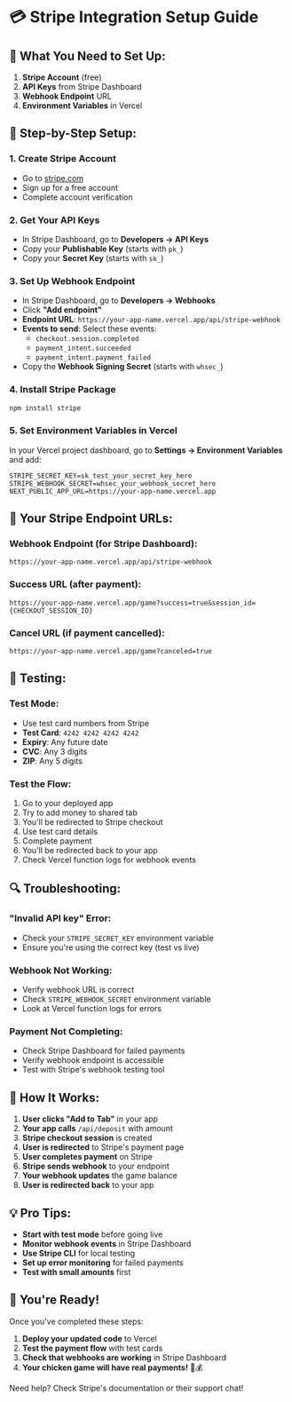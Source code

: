 # 💳 Stripe Integration Setup Guide

## 🎯 **What You Need to Set Up:**

1. **Stripe Account** (free)
2. **API Keys** from Stripe Dashboard
3. **Webhook Endpoint** URL
4. **Environment Variables** in Vercel

## 🚀 **Step-by-Step Setup:**

### **1. Create Stripe Account**
- Go to [stripe.com](https://stripe.com)
- Sign up for a free account
- Complete account verification

### **2. Get Your API Keys**
- In Stripe Dashboard, go to **Developers → API Keys**
- Copy your **Publishable Key** (starts with `pk_`)
- Copy your **Secret Key** (starts with `sk_`)

### **3. Set Up Webhook Endpoint**
- In Stripe Dashboard, go to **Developers → Webhooks**
- Click **"Add endpoint"**
- **Endpoint URL**: `https://your-app-name.vercel.app/api/stripe-webhook`
- **Events to send**: Select these events:
  - `checkout.session.completed`
  - `payment_intent.succeeded`
  - `payment_intent.payment_failed`
- Copy the **Webhook Signing Secret** (starts with `whsec_`)

### **4. Install Stripe Package**
```bash
npm install stripe
```

### **5. Set Environment Variables in Vercel**
In your Vercel project dashboard, go to **Settings → Environment Variables** and add:

```env
STRIPE_SECRET_KEY=sk_test_your_secret_key_here
STRIPE_WEBHOOK_SECRET=whsec_your_webhook_secret_here
NEXT_PUBLIC_APP_URL=https://your-app-name.vercel.app
```

## 🔗 **Your Stripe Endpoint URLs:**

### **Webhook Endpoint (for Stripe Dashboard):**
```
https://your-app-name.vercel.app/api/stripe-webhook
```

### **Success URL (after payment):**
```
https://your-app-name.vercel.app/game?success=true&session_id={CHECKOUT_SESSION_ID}
```

### **Cancel URL (if payment cancelled):**
```
https://your-app-name.vercel.app/game?canceled=true
```

## 🧪 **Testing:**

### **Test Mode:**
- Use test card numbers from Stripe
- **Test Card**: `4242 4242 4242 4242`
- **Expiry**: Any future date
- **CVC**: Any 3 digits
- **ZIP**: Any 5 digits

### **Test the Flow:**
1. Go to your deployed app
2. Try to add money to shared tab
3. You'll be redirected to Stripe checkout
4. Use test card details
5. Complete payment
6. You'll be redirected back to your app
7. Check Vercel function logs for webhook events

## 🔍 **Troubleshooting:**

### **"Invalid API key" Error:**
- Check your `STRIPE_SECRET_KEY` environment variable
- Ensure you're using the correct key (test vs live)

### **Webhook Not Working:**
- Verify webhook URL is correct
- Check `STRIPE_WEBHOOK_SECRET` environment variable
- Look at Vercel function logs for errors

### **Payment Not Completing:**
- Check Stripe Dashboard for failed payments
- Verify webhook endpoint is accessible
- Test with Stripe's webhook testing tool

## 📱 **How It Works:**

1. **User clicks "Add to Tab"** in your app
2. **Your app calls** `/api/deposit` with amount
3. **Stripe checkout session** is created
4. **User is redirected** to Stripe's payment page
5. **User completes payment** on Stripe
6. **Stripe sends webhook** to your endpoint
7. **Your webhook updates** the game balance
8. **User is redirected back** to your app

## 💡 **Pro Tips:**

- **Start with test mode** before going live
- **Monitor webhook events** in Stripe Dashboard
- **Use Stripe CLI** for local testing
- **Set up error monitoring** for failed payments
- **Test with small amounts** first

## 🎉 **You're Ready!**

Once you've completed these steps:
1. **Deploy your updated code** to Vercel
2. **Test the payment flow** with test cards
3. **Check that webhooks are working** in Stripe Dashboard
4. **Your chicken game will have real payments!** 🐔💰

Need help? Check Stripe's documentation or their support chat! 